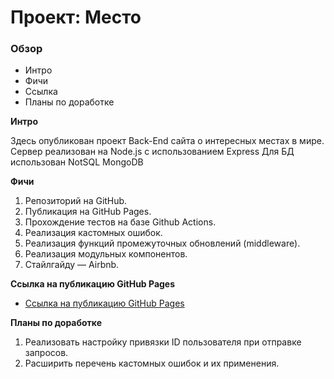 # Проект: Место

### Обзор
* Интро
* Фичи
* Ссылка
* Планы по доработке

**Интро**

Здесь опубликован проект Back-End сайта о интересных местах в мире.
Сервер реализован на Node.js с использованием Express
Для БД использован NotSQL MongoDB

**Фичи**

1. Репозиторий на GitHub.
2. Публикация на GitHub Pages.
3. Прохождение тестов на базе Github Actions.
4. Реализация кастомных ошибок.
5. Реализация функций промежуточных обновлений (middleware).
6. Реализация модульных компонентов.
7. Cтайлгайду — Airbnb.

**Ссылка на публикацию GitHub Pages**

* [Ссылка на публикацию GitHub Pages](https://atadrakula.github.io/mesto/)

**Планы по доработке**

1. Реализовать настройку привязки ID пользователя при отправке запросов.
2. Расширить перечень кастомных ошибок и их применения.
